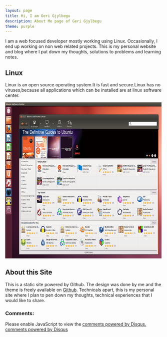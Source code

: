 ```yaml
---
layout: page
title: Hi, I am Geri Gjylbegu
description: About Me page of Geri Gjylbegu
theme: purple
---
```


I am a web focused developer mostly working using Linux. Occasionally, I end up working on non web related projects.
This is my personal website and blog where I put down my thoughts, solutions to problems and learning notes.

## Linux

Linux is an open source operating system.It is fast and secure.Linux has no viruses,because all applications which can be installed are at linux software center.

<img src="https://raw.githubusercontent.com/gerigjylbegu/Blog/gh-pages/assets/images/About%20Me/ubuntu-software-center-ubuntu12.04.png" width="500" height="500">

## About this Site

This is a static site powered by Github. The design was done by me and the theme is freely available on [Github](https://github.com/olakara/JekyllMetro). 
Technicals apart, this is my personal site where I plan to pen down my thoughts, technical experiences that I would like to share.

### Comments:

<div id="disqus_thread"></div>
<script type="text/javascript">
  /* * * CONFIGURATION VARIABLES: EDIT BEFORE PASTING INTO YOUR WEBPAGE * * */
  var disqus_shortname = '{{site.disqushandler}}';

  /* * * DON'T EDIT BELOW THIS LINE * * */
  (function() {
      var dsq = document.createElement('script'); dsq.type = 'text/javascript'; dsq.async = true;
      dsq.src = '//' + disqus_shortname + '.disqus.com/embed.js';
      (document.getElementsByTagName('head')[0] || document.getElementsByTagName('body')[0]).appendChild(dsq);
  })();
</script>
<noscript>Please enable JavaScript to view the <a href="http://disqus.com/?ref_noscript">comments powered by Disqus.</a></noscript>
<a href="http://disqus.com" class="dsq-brlink">comments powered by <span class="logo-disqus">Disqus</span></a>
